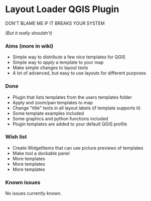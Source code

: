 # Layout Loader QGIS Plugin
DON'T BLAME ME IF IT BREAKS YOUR SYSTEM

_(But it really shouldn't)_

### Aims (more in wiki)
* Simple way to distribute a few nice templates for QGIS
* Simple way to _apply_ a template to your map
* Make simple changes to layout texts
* A lot of advanced, but easy to use layouts for different purposes

### Done
* Plugin that lists templates from the users templates folder
* Apply and zoom/pan templates to map
* Change "title" texts in all layout labels (if template supports it)
* Some template examples included
* Some graphics and python functions included
* Plugin templates are added to your default QGIS profile

### Wish list
* Create WidgetItems that can use picture previews of templates
* Make tool a dockable panel
* More templates
* More templates
* More templates

### Known issues
No issues currently known.
